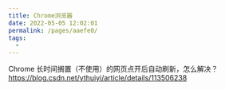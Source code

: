 ```yaml
---
title: Chrome浏览器
date: 2022-05-05 12:02:01
permalink: /pages/aaefe0/
tags:
  - 
---
```



Chrome 长时间搁置（不使用）的网页点开后自动刷新，怎么解决？
https://blog.csdn.net/ythuiyi/article/details/113506238